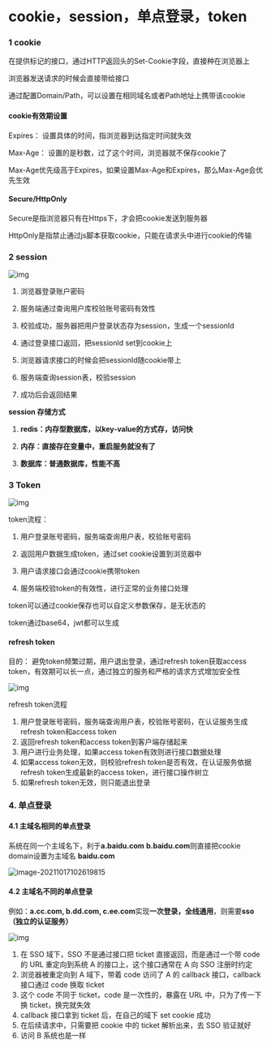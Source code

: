 # cookie，session，单点登录，token

### 1 cookie

 在提供标记的接口，通过HTTP返回头的Set-Cookie字段，直接种在浏览器上

浏览器发送请求的时候会直接带给接口

通过配置Domain/Path，可以设置在相同域名或者Path地址上携带该cookie

#### cookie有效期设置

Expires： 设置具体的时间，指浏览器到达指定时间就失效

Max-Age： 设置的是秒数，过了这个时间，浏览器就不保存cookie了

Max-Age优先级高于Expires，如果设置Max-Age和Expires，那么Max-Age会优先生效



#### Secure/HttpOnly

Secure是指浏览器只有在Https下，才会把cookie发送到服务器

HttpOnly是指禁止通过js脚本获取cookie，只能在请求头中进行cookie的传输



### 2 session

![img](https://gitee.com/myreally/pic/raw/master/b7add15094f3135cec700dad381a2d7f-20211017120425379.svg)

1. 浏览器登录账户密码
2. 服务端通过查询用户库校验账号密码有效性

1. 校验成功，服务器把用户登录状态存为session，生成一个sessionId
2. 通过登录接口返回，把sessionId set到cookie上

1. 浏览器请求接口的时候会把sessionId随cookie带上
2. 服务端查询session表，校验session

1. 成功后会返回结果

**session 存储方式**

1. **redis：内存型数据库，以key-value的方式存，访问快**
2. **内存：直接存在变量中，重启服务就没有了**

1. **数据库：普通数据库，性能不高**



### 3 Token

![img](https://gitee.com/myreally/pic/raw/master/58c7f4ff390371fd0578ce0d01a48b9c-20211017120217477.svg)

token流程：

1. 用户登录账号密码，服务端查询用户表，校验账号密码
2. 返回用户数据生成token，通过set cookie设置到浏览器中

1. 用户请求接口会通过cookie携带token
2. 服务端校验token的有效性，进行正常的业务接口处理



token可以通过cookie保存也可以自定义参数保存，是无状态的

token通过base64，jwt都可以生成



#### refresh token

 目的： 避免token频繁过期，用户退出登录，通过refresh token获取access token，有效期可以长一点，通过独立的服务和严格的请求方式增加安全性

![img](https://p1-juejin.byteimg.com/tos-cn-i-k3u1fbpfcp/b764b256211b4ea182388fd92674fe70~tplv-k3u1fbpfcp-watermark.awebp)

refresh token流程

1. 用户登录账号密码，服务端查询用户表，校验账号密码，在认证服务生成refresh token和access token
2. 返回refresh token和access token到客户端存储起来
3. 用户进行业务处理，如果access token有效则进行接口数据处理
4. 如果access token无效，则校验refresh token是否有效，在认证服务依据refresh token生成最新的access token，进行接口操作树立
5. 如果refresh token无效，则只能退出登录

### 4. 单点登录

#### 4.1 主域名相同的单点登录

系统在同一个主域名下，利于**a.baidu.com** **b.baidu.com**则直接把cookie domain设置为主域名 **baidu.com**

![image-20211017102619815](https://gitee.com/myreally/pic/raw/master/image-20211017102619815.png)

#### 4.2 主域名不同的单点登录

例如：**a.cc.com, b.dd.com, c.ee.com**实现**一次登录，全线通用**，则需要**sso（独立的认证服务）**

![img](https://p9-juejin.byteimg.com/tos-cn-i-k3u1fbpfcp/e5a94e9c990d4d69a4a0845c4f8dc6a1~tplv-k3u1fbpfcp-watermark.awebp)

1. 在 SSO 域下，SSO 不是通过接口把 ticket 直接返回，而是通过一个带 code 的 URL 重定向到系统 A 的接口上，这个接口通常在 A 向 SSO 注册时约定
2. 浏览器被重定向到 A 域下，带着 code 访问了 A 的 callback 接口，callback 接口通过 code 换取 ticket
3. 这个 code 不同于 ticket，code 是一次性的，暴露在 URL 中，只为了传一下换 ticket，换完就失效
4. callback 接口拿到 ticket 后，在自己的域下 set cookie 成功
5. 在后续请求中，只需要把 cookie 中的 ticket 解析出来，去 SSO 验证就好
6. 访问 B 系统也是一样